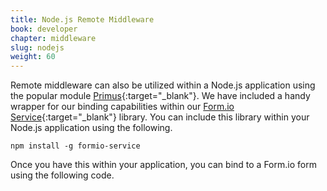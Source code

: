 ```yaml
---
title: Node.js Remote Middleware
book: developer
chapter: middleware
slug: nodejs
weight: 60
---
```

Remote middleware can also be utilized within a Node.js application using the popular module [Primus](http://primus.io){:target="_blank"}. We have
included a handy wrapper for our binding capabilities within our [Form.io Service](https://github.com/formio/formio-service){:target="_blank"} library.
You can include this library within your Node.js application using the following.

    npm install -g formio-service

Once you have this within your application, you can bind to a Form.io form using the following code.

<script src="https://gist.github.com/travist/2eae831b8ca266bbab4f.js"></script>